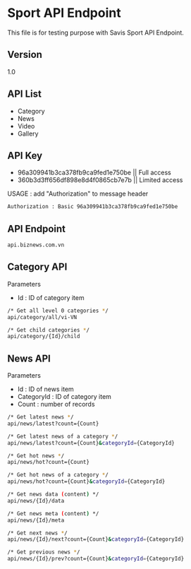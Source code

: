 Sport API Endpoint
=========
This file is for testing purpose with Savis Sport API Endpoint.

Version
----
1.0

API List
----
  - Category
  - News
  - Video
  - Gallery

API Key
----
- 96a309941b3ca378fb9ca9fed1e750be || Full access
- 360b3d3ff656df898e8d4f0865cb7e7b || Limited access

USAGE : add "Authorization" to message header

```sh
Authorization : Basic 96a309941b3ca378fb9ca9fed1e750be 
```

API Endpoint
--------------
```sh
api.biznews.com.vn
```

Category API
--
Parameters
- Id : ID of category item

```sh
/* Get all level 0 categories */
api/category/all/vi-VN

/* Get child categories */
api/category/{Id}/child
```
News API
--
Parameters
- Id : ID of news item
- CategoryId : ID of category item
- Count : number of records

```sh
/* Get latest news */
api/news/latest?count={Count}

/* Get latest news of a category */
api/news/latest?count={Count}&categoryId={CategoryId}

/* Get hot news */
api/news/hot?count={Count}

/* Get hot news of a category */
api/news/hot?count={Count}&categoryId={CategoryId}

/* Get news data (content) */
api/news/{Id}/data

/* Get news meta (content) */
api/news/{Id}/meta

/* Get next news */
api/news/{Id}/next?count={Count}&categoryId={CategoryId}

/* Get previous news */
api/news/{Id}/prev?count={Count}&categoryId={CategoryId}

```
